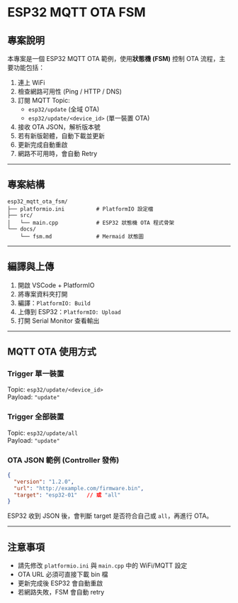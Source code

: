 # ESP32 MQTT OTA FSM

## 專案說明
本專案是一個 ESP32 MQTT OTA 範例，使用**狀態機 (FSM)** 控制 OTA 流程，主要功能包括：

1. 連上 WiFi
2. 檢查網路可用性 (Ping / HTTP / DNS)
3. 訂閱 MQTT Topic:
   - `esp32/update` (全域 OTA)
   - `esp32/update/<device_id>` (單一裝置 OTA)
4. 接收 OTA JSON，解析版本號
5. 若有新版韌體，自動下載並更新
6. 更新完成自動重啟
7. 網路不可用時，會自動 Retry

---

## 專案結構

```
esp32_mqtt_ota_fsm/
├── platformio.ini          # PlatformIO 設定檔
├── src/
│   └── main.cpp            # ESP32 狀態機 OTA 程式骨架
└── docs/
    └── fsm.md              # Mermaid 狀態圖
```

---

## 編譯與上傳

1. 開啟 VSCode + PlatformIO
2. 將專案資料夾打開
3. 編譯：`PlatformIO: Build`
4. 上傳到 ESP32：`PlatformIO: Upload`
5. 打開 Serial Monitor 查看輸出

---

## MQTT OTA 使用方式

### Trigger 單一裝置
Topic: `esp32/update/<device_id>`  
Payload: `"update"`

### Trigger 全部裝置
Topic: `esp32/update/all`  
Payload: `"update"`

### OTA JSON 範例 (Controller 發佈)
```json
{
  "version": "1.2.0",
  "url": "http://example.com/firmware.bin",
  "target": "esp32-01"   // 或 "all"
}
```

ESP32 收到 JSON 後，會判斷 target 是否符合自己或 `all`，再進行 OTA。

---

## 注意事項

- 請先修改 `platformio.ini` 與 `main.cpp` 中的 WiFi/MQTT 設定
- OTA URL 必須可直接下載 bin 檔
- 更新完成後 ESP32 會自動重啟
- 若網路失敗，FSM 會自動 retry
